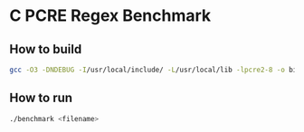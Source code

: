 # C PCRE Regex Benchmark

## How to build

```sh
gcc -O3 -DNDEBUG -I/usr/local/include/ -L/usr/local/lib -lpcre2-8 -o bin/benchmark benchmark.c
```

## How to run

```sh
./benchmark <filename>
```
